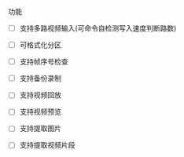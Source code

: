 功能
-[ ] 支持多路视频输入(可命令自检测写入速度判断路数)
-[ ] 可格式化分区
-[ ] 支持帧序号检查
-[ ] 支持备份录制
-[ ] 支持视频回放
-[ ] 支持视频预览
-[ ] 支持提取图片
-[ ] 支持提取视频片段


